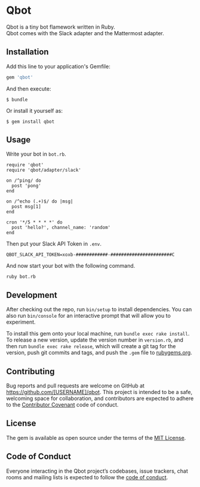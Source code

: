# Qbot

Qbot is a tiny bot flamework written in Ruby.  
Qbot comes with the Slack adapter and the Mattermost adapter.

## Installation

Add this line to your application's Gemfile:

```ruby
gem 'qbot'
```

And then execute:

    $ bundle

Or install it yourself as:

    $ gem install qbot

## Usage

Write your bot in `bot.rb`.

```
require 'qbot'
require 'qbot/adapter/slack'

on /^ping/ do
  post 'pong'
end

on /^echo (.+)$/ do |msg|
  post msg[1]
end

cron '*/5 * * * *' do
  post 'hello?', channel_name: 'random'
end
```

Then put your Slack API Token in `.env`.

```
QBOT_SLACK_API_TOKEN=xoxb-############-#######################C
```

And now start your bot with the following command.

```
ruby bot.rb
```


## Development

After checking out the repo, run `bin/setup` to install dependencies. You can also run `bin/console` for an interactive prompt that will allow you to experiment.

To install this gem onto your local machine, run `bundle exec rake install`. To release a new version, update the version number in `version.rb`, and then run `bundle exec rake release`, which will create a git tag for the version, push git commits and tags, and push the `.gem` file to [rubygems.org](https://rubygems.org).

## Contributing

Bug reports and pull requests are welcome on GitHub at https://github.com/[USERNAME]/qbot. This project is intended to be a safe, welcoming space for collaboration, and contributors are expected to adhere to the [Contributor Covenant](http://contributor-covenant.org) code of conduct.

## License

The gem is available as open source under the terms of the [MIT License](https://opensource.org/licenses/MIT).

## Code of Conduct

Everyone interacting in the Qbot project’s codebases, issue trackers, chat rooms and mailing lists is expected to follow the [code of conduct](https://github.com/[USERNAME]/qbot/blob/master/CODE_OF_CONDUCT.md).
